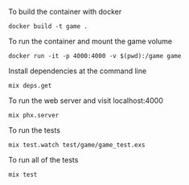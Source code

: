 To build the container with docker

```
docker build -t game .
```

To run the container and mount the game volume

```
docker run -it -p 4000:4000 -v $(pwd):/game game
```

Install dependencies at the command line

```
mix deps.get
```

To run the web server and visit localhost:4000

```
mix phx.server
```

To run the tests

```
mix test.watch test/game/game_test.exs
```

To run all of the tests

```
mix test
```
